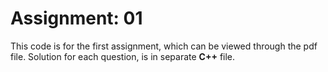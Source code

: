 # Assignment: 01

This code is for the first assignment, which can be viewed through the pdf file.
Solution for each question, is in separate **C++** file.
